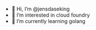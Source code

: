 - 👋 Hi, I’m @jensdaseking
- 👀 I’m interested in cloud foundry
- 🌱 I’m currently learning golang


<!---
jensdaseking/jensdaseking is a ✨ special ✨ repository because its `README.md` (this file) appears on your GitHub profile.
You can click the Preview link to take a look at your changes.
--->
